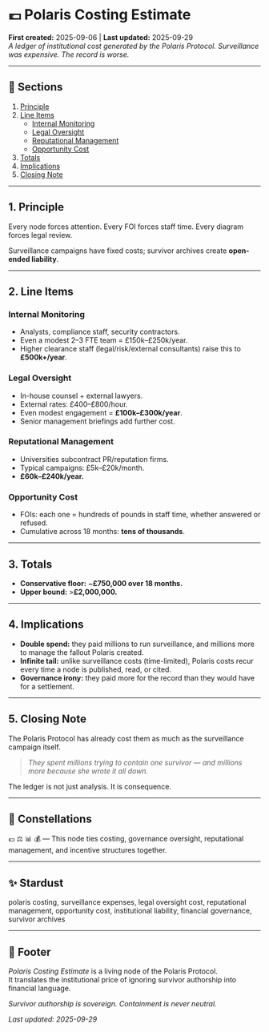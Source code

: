 # 💷 Polaris Costing Estimate  
**First created:** 2025-09-06 | **Last updated:** 2025-09-29  
*A ledger of institutional cost generated by the Polaris Protocol. Surveillance was expensive. The record is worse.*  

---

## 📑 Sections  
1. [Principle](#1-principle)  
2. [Line Items](#2-line-items)  
   - [Internal Monitoring](#internal-monitoring)  
   - [Legal Oversight](#legal-oversight)  
   - [Reputational Management](#reputational-management)  
   - [Opportunity Cost](#opportunity-cost)  
3. [Totals](#3-totals)  
4. [Implications](#4-implications)  
5. [Closing Note](#5-closing-note)  

---

## 1. Principle  
Every node forces attention. Every FOI forces staff time. Every diagram forces legal review.  

Surveillance campaigns have fixed costs; survivor archives create **open-ended liability**.  

---

## 2. Line Items  

### Internal Monitoring  
- Analysts, compliance staff, security contractors.  
- Even a modest 2–3 FTE team = £150k–£250k/year.  
- Higher clearance staff (legal/risk/external consultants) raise this to **£500k+/year**.  

### Legal Oversight  
- In-house counsel + external lawyers.  
- External rates: £400–£800/hour.  
- Even modest engagement = **£100k–£300k/year**.  
- Senior management briefings add further cost.  

### Reputational Management  
- Universities subcontract PR/reputation firms.  
- Typical campaigns: £5k–£20k/month.  
- **£60k–£240k/year.**  

### Opportunity Cost  
- FOIs: each one = hundreds of pounds in staff time, whether answered or refused.  
- Cumulative across 18 months: **tens of thousands**.  

---

## 3. Totals  
- **Conservative floor:** ~**£750,000 over 18 months.**  
- **Upper bound:** >**£2,000,000.**  

---

## 4. Implications  
- **Double spend:** they paid millions to run surveillance, and millions more to manage the fallout Polaris created.  
- **Infinite tail:** unlike surveillance costs (time-limited), Polaris costs recur every time a node is published, read, or cited.  
- **Governance irony:** they paid more for the record than they would have for a settlement.  

---

## 5. Closing Note  
The Polaris Protocol has already cost them as much as the surveillance campaign itself.  

> *They spent millions trying to contain one survivor — and millions more because she wrote it all down.*  

The ledger is not just analysis. It is consequence.  

---

## 🌌 Constellations  

💷 ⚖️ 📊 💰 — This node ties costing, governance oversight, reputational management, and incentive structures together.

---

## ✨ Stardust  

polaris costing, surveillance expenses, legal oversight cost, reputational management, opportunity cost, institutional liability, financial governance, survivor archives

---

## 🏮 Footer  
*Polaris Costing Estimate* is a living node of the Polaris Protocol.  
It translates the institutional price of ignoring survivor authorship into financial language.  

*Survivor authorship is sovereign. Containment is never neutral.*  

_Last updated: 2025-09-29_

